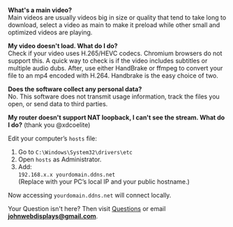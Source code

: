 **What's a main video?**  
Main videos are usually videos big in size or quality that tend to take long to download, select a video as main to make it preload while other small and optimized videos are playing.

**My video doesn't load. What do I do?**  
Check if your video uses H.265/HEVC codecs. Chromium browsers do not support this. A quick way to check is if the video includes subtitles or multiple audio dubs.
After, use either HandBrake or ffmpeg to convert your file to an mp4 encoded with H.264. Handbrake is the easy choice of two.

**Does the software collect any personal data?**           
No. This software does not transmit usage information, track the files you open, or send data to third parties. 

**My router doesn't support NAT loopback, I can't see the stream. What do I do?**  (thank you @xdcoelite)

Edit your computer’s `hosts` file:  
1. Go to `C:\Windows\System32\drivers\etc`  
2. Open `hosts` as Administrator.  
3. Add:  
   `192.168.x.x yourdomain.ddns.net`  
   (Replace with your PC’s local IP and your public hostname.)  

Now accessing `yourdomain.ddns.net` will connect locally.

Your Question isn't here? Then visit [Questions](https://github.com/Lakunake/Minecraft-WebDisplays-Video-Player/discussions/2) or email **johnwebdisplays@gmail.com**.

